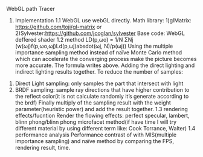 WebGL path Tracer
1. Implementation
1.1 WebGL
use webGL directly. 
Math library: 1)glMatrix: https://github.com/toji/gl-matrix or 2)Sylvester:https://github.com/jcoglan/sylvester
Base code: WebGL deffered shader 
1.2 method
LD(p,ωo) = 1/N ΣNj (w(ωj)f(p,ωo,ωj)Ld(p,ωj)absdot(ωj, N)/p(ωj))
Using the multiple importance sampling method instead of naïve Monte Carlo method which can accelerate the converging process make the picture becomes more accurate. The formula writes above. Adding the direct lighting and indirect lighting results together. To reduce the number of samples:
1)	Direct Light sampling: only samples the part that intersect with light 
2)	BRDF sampling: sample ray directions that have higher contribution to the reflect color(it is not calculate randomly it’s generate according to the brdf)
Finally multiply of the sampling result with the weight parameter(heuristic power) and add the result together.
1.3 rendering effects/fucntion
Render the flowing effects: perfect specular, lambert, blinn phong/blinn phong microfacet method(if have time I will try different material by using different term like: Cook Torrance, Walter)
1.4 performance analysis
Performance contrast of with MIS(multiple importance sampling) and naïve method by comparing the FPS, rendering result, time. 
